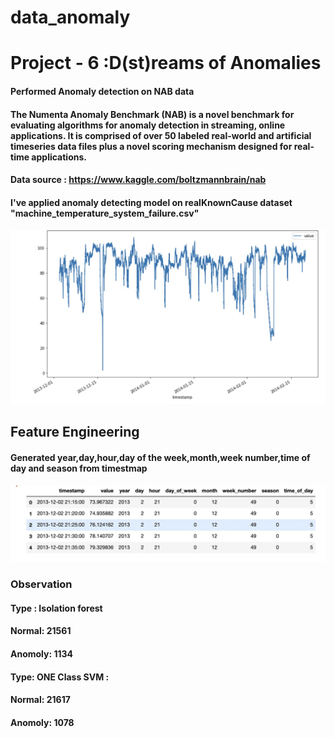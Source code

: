 # data_anomaly
# Project - 6 :D(st)reams of Anomalies

#### Performed Anomaly detection on NAB data

#### The Numenta Anomaly Benchmark (NAB) is a novel benchmark for evaluating algorithms for anomaly detection in streaming, online applications. It is comprised of over 50 labeled real-world and artificial timeseries data files plus a novel scoring mechanism designed for real-time applications.

#### Data source : https://www.kaggle.com/boltzmannbrain/nab

#### I've applied anomaly detecting model on realKnownCause dataset "machine_temperature_system_failure.csv"

#### <img src=https://github.com/sushmitha-4/data_anomaly/blob/main/data_anomaly/reports/figures/Result6.jpeg>

## Feature Engineering

#### Generated year,day,hour,day of the week,month,week number,time of day and season from timestmap

#### <img src=https://github.com/sushmitha-4/data_anomaly/blob/main/data_anomaly/reports/figures/Result7.jpeg>

### Observation
#### Type : Isolation forest
#### Normal: 21561
#### Anomoly: 1134


#### Type: ONE Class SVM :
#### Normal: 21617
#### Anomoly: 1078




